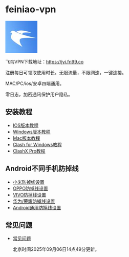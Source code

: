 # feiniao-vpn
![cover page](https://github.com/feiniao25789/feiniao-vpn/blob/main/feiniao--logo.jpg)

飞鸟VPN下载地址：https://jyi.fn99.co

注册每日可领取使用时长。无限流量，不限网速，一键连接。

MAC/PC/ios/安卓四端通用。

零日志，加密通讯保护用户隐私。

## 安装教程
- [IOS版本教程](https://wd889.xlcc.live/common/ios.html)
- [Windows版本教程](https://wd889.xlcc.live/common/windows.html)
- [Mac版本教程](https://wd889.xlcc.live/common/mac.html)
- [Clash for Windows教程](https://wd889.xlcc.live/common/windows-spare.html)
- [ClashX Pro教程](https://wd889.xlcc.live/common/mac-spare.html)

## Android不同手机防掉线
- [小米防掉线设置](https://wd889.xlcc.live/common/ios.html)
- [OPPO防掉线设置](https://wd889.xlcc.live/common/oppo-ds.html)
- [VIVO防掉线设置](https://wd889.xlcc.live/common/vivo-ds.html)
- [华为/荣耀防掉线设置](https://wd889.xlcc.live/common/huawei-ds.html)
- [Android通用防掉线设置](https://wd889.xlcc.live/common/common-ds.html)

## 常见问题
- [常见问题](https://wd889.xlcc.live/common/faqs.html)

  北京时间2025年09月06日14点49分更新。


